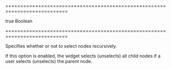 ===========================================================================
<!--default-->true<!--/default-->
<!--type-->Boolean<!--/type-->
===========================================================================

<!--shortDescription-->
Specifies whether or not to select nodes recursively.
<!--/shortDescription-->

<!--fullDescription-->
If this option is enabled, the widget selects (unselects) all child nodes if a user selects (unselects) the parent node.
<!--/fullDescription-->